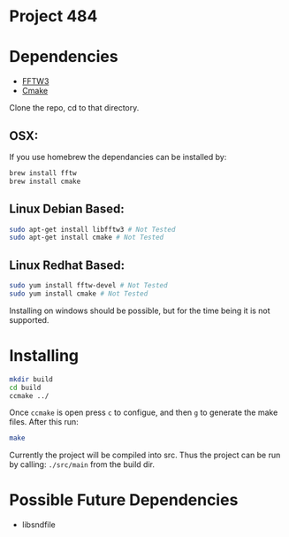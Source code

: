 Project 484
===========

Dependencies
============

- [FFTW3](http://www.fftw.org/)
- [Cmake](http://www.cmake.org/)

Clone the repo, cd to that directory.

OSX:
----

If you use homebrew the dependancies can be installed by:

```bash
brew install fftw
brew install cmake
```

Linux Debian Based:
-------------------

```bash
sudo apt-get install libfftw3 # Not Tested
sudo apt-get install cmake # Not Tested
```

Linux Redhat Based:
-------------------

```bash
sudo yum install fftw-devel # Not Tested
sudo yum install cmake # Not Tested
```

Installing on windows should be possible, but for the time being it is not
supported.

Installing
==========

```bash
mkdir build
cd build
ccmake ../
```

Once `ccmake` is open press `c` to configue, and then `g` to generate the make
files. After this run:

```bash
make
```

Currently the project will be compiled into src. Thus the project can be run by
calling: `./src/main` from the build dir.

Possible Future Dependencies
============================

+ libsndfile
